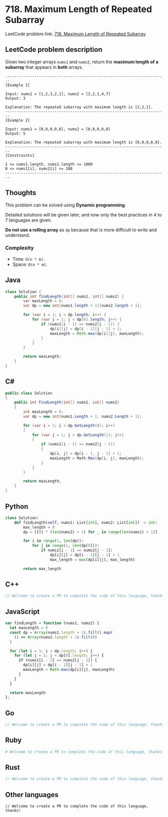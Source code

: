 # 718. Maximum Length of Repeated Subarray
LeetCode problem link: [718. Maximum Length of Repeated Subarray](https://leetcode.com/problems/maximum-length-of-repeated-subarray/)

## LeetCode problem description
Given two integer arrays `nums1` and `nums2`, return the **maximum length of a subarray** that appears in **both** arrays.

```
------------------------------------------------------------------------
[Example 1]

Input: nums1 = [1,2,3,2,1], nums2 = [3,2,1,4,7]
Output: 3

Explanation: The repeated subarray with maximum length is [3,2,1].
------------------------------------------------------------------------
[Example 2]

Input: nums1 = [0,0,0,0,0], nums2 = [0,0,0,0,0]
Output: 5

Explanation: The repeated subarray with maximum length is [0,0,0,0,0].
------------------------------------------------------------------------
[Constraints]

1 <= nums1.length, nums2.length <= 1000
0 <= nums1[i], nums2[i] <= 100
------------------------------------------------------------------------
```

## Thoughts
This problem can be solved using **Dynamic programming**.

Detailed solutions will be given later, and now only the best practices in 4 to 7 languages are given.

**Do not use a rolling array** as `dp` because that is more difficult to write and understand.

### Complexity
* Time: `O(n * m)`.
* Space: `O(n * m)`.

## Java
```java
class Solution {
    public int findLength(int[] nums1, int[] nums2) {
        var maxLength = 0;
        var dp = new int[nums1.length + 1][nums2.length + 1];

        for (var i = 1; i < dp.length; i++) {
            for (var j = 1; j < dp[0].length; j++) {
                if (nums1[i - 1] == nums2[j - 1]) {
                    dp[i][j] = dp[i - 1][j - 1] + 1;
                    maxLength = Math.max(dp[i][j], maxLength);
                }
            }
        }

        return maxLength;
    }
}
```

## C#
```c#
public class Solution
{
    public int FindLength(int[] nums1, int[] nums2)
    {
        int maxLength = 0;
        var dp = new int[nums1.Length + 1, nums2.Length + 1];

        for (var i = 1; i < dp.GetLength(0); i++)
        {
            for (var j = 1; j < dp.GetLength(1); j++)
            {
                if (nums1[i - 1] == nums2[j - 1])
                {
                    dp[i, j] = dp[i - 1, j - 1] + 1;
                    maxLength = Math.Max(dp[i, j], maxLength);
                }
            }
        }

        return maxLength;
    }
}
```

## Python
```python
class Solution:
    def findLength(self, nums1: List[int], nums2: List[int]) -> int:
        max_length = 0
        dp = [[0] * (len(nums2) + 1) for _ in range(len(nums1) + 1)]

        for i in range(1, len(dp)):
            for j in range(1, len(dp[0])):
                if nums1[i - 1] == nums2[j - 1]:
                    dp[i][j] = dp[i - 1][j - 1] + 1
                    max_length = max(dp[i][j], max_length)

        return max_length
```

## C++
```cpp
// Welcome to create a PR to complete the code of this language, thanks!
```

## JavaScript
```javascript
var findLength = function (nums1, nums2) {
  let maxLength = 0
  const dp = Array(nums1.length + 1).fill().map(
    () => Array(nums2.length + 1).fill(0)
  )

  for (let i = 1; i < dp.length; i++) {
    for (let j = 1; j < dp[0].length; j++) {
      if (nums1[i - 1] == nums2[j - 1]) {
        dp[i][j] = dp[i - 1][j - 1] + 1
        maxLength = Math.max(dp[i][j], maxLength)
      }
    }
  }

  return maxLength
};
```

## Go
```go
// Welcome to create a PR to complete the code of this language, thanks!
```

## Ruby
```ruby
# Welcome to create a PR to complete the code of this language, thanks!
```

## Rust
```rust
// Welcome to create a PR to complete the code of this language, thanks!
```

## Other languages
```
// Welcome to create a PR to complete the code of this language, thanks!
```
